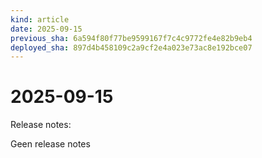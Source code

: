 ```yaml
---
kind: article
date: 2025-09-15
previous_sha: 6a594f80f77be9599167f7c4c9772fe4e82b9eb4
deployed_sha: 897d4b458109c2a9cf2e4a023e73ac8e192bce07
---
```


# 2025-09-15

Release notes:

Geen release notes
